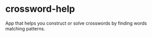 crossword-help
==============

App that helps you construct or solve crosswords by finding words matching 
patterns.
